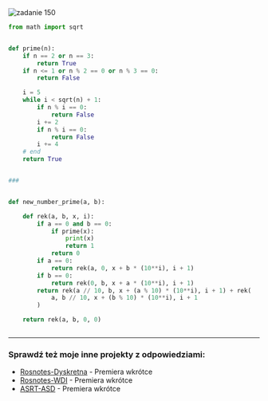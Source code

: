 <picture>
  <source srcset="../../srt/zbior_zadan/150.png" media="(prefers-color-scheme: light)">
  <source srcset="../../srt/zbior_zadan/black_150.png" media="(prefers-color-scheme: dark)">
  <img src="../../srt/zbior_zadan/black_150.png" alt="zadanie 150">
</picture>

```python
from math import sqrt


def prime(n):
    if n == 2 or n == 3:
        return True
    if n <= 1 or n % 2 == 0 or n % 3 == 0:
        return False

    i = 5
    while i < sqrt(n) + 1:
        if n % i == 0:
            return False
        i += 2
        if n % i == 0:
            return False
        i += 4
    # end
    return True


###


def new_number_prime(a, b):

    def rek(a, b, x, i):
        if a == 0 and b == 0:
            if prime(x):
                print(x)
                return 1
            return 0
        if a == 0:
            return rek(a, 0, x + b * (10**i), i + 1)
        if b == 0:
            return rek(0, b, x + a * (10**i), i + 1)
        return rek(a // 10, b, x + (a % 10) * (10**i), i + 1) + rek(
            a, b // 10, x + (b % 10) * (10**i), i + 1
        )

    return rek(a, b, 0, 0)



```

---
### Sprawdź też moje inne projekty z odpowiedziami:
- [Rosnotes-Dyskretna](https://github.com/kamilGie/Rosnotes-Dyskretna) - Premiera wkrótce
- [Rosnotes-WDI](https://github.com/kamilGie/Rosnotes-WDI) - Premiera wkrótce
- [ASRT-ASD](https://github.com/kamilGie/Rosnotes-Dyskretna) - Premiera wkrótce
